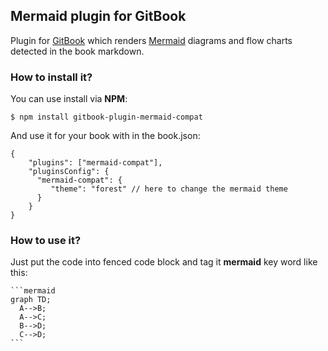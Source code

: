 ## Mermaid plugin for GitBook 

Plugin for [GitBook](https://github.com/GitbookIO/gitbook) which renders [Mermaid](https://github.com/knsv/mermaid) diagrams and flow charts detected in the book markdown.

### How to install it?

You can use install via **NPM**:

```
$ npm install gitbook-plugin-mermaid-compat
```

And use it for your book with in the book.json:

```
{
    "plugins": ["mermaid-compat"],
    "pluginsConfig": {
      "mermaid-compat": {
         "theme": "forest" // here to change the mermaid theme
      }
    }
}
```

### How to use it?

Just put the code into fenced code block and tag it **mermaid** key word like this:

    ```mermaid
    graph TD;
      A-->B;
      A-->C;
      B-->D;
      C-->D;
    ```
